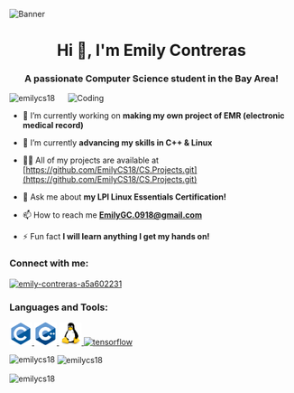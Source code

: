 ![Banner](https://qrangers.com/wp-content/uploads/2021/09/Banner-Introduction-to-3D-Animation.png.webp)
<h1 align="center">Hi 👋, I'm Emily Contreras</h1>
<h3 align="center">A passionate Computer Science student in the Bay Area!</h3>
<img align="right" alt="Coding" width="400" src="https://media.tenor.com/4ryx66tWEhcAAAAd/pixel-study.gif">
<p align="left"> <img src="https://komarev.com/ghpvc/?username=emilycs18&label=Profile%20views&color=0e75b6&style=flat" alt="emilycs18" /> </p>

- 🔭 I’m currently working on **making my own project of EMR (electronic medical record)**

- 🌱 I’m currently **advancing my skills in C++ & Linux**

- 👨‍💻 All of my projects are available at [https://github.com/EmilyCS18/CS.Projects.git](https://github.com/EmilyCS18/CS.Projects.git)

- 💬 Ask me about **my LPI Linux Essentials Certification!**

- 📫 How to reach me **EmilyGC.0918@gmail.com**

- ⚡ Fun fact **I will learn anything I get my hands on!**

<h3 align="left">Connect with me:</h3>
<p align="left">
<a href="https://linkedin.com/in/emily-contreras-6126a420a" target="blank"><img align="center" src="https://raw.githubusercontent.com/rahuldkjain/github-profile-readme-generator/master/src/images/icons/Social/linked-in-alt.svg" alt="emily-contreras-a5a602231" height="30" width="40" /></a>
</p>

<h3 align="left">Languages and Tools:</h3>
<p align="left"> <a href="https://www.cprogramming.com/" target="_blank" rel="noreferrer"> <img src="https://raw.githubusercontent.com/devicons/devicon/master/icons/c/c-original.svg" alt="c" width="40" height="40"/> </a> <a href="https://www.w3schools.com/cpp/" target="_blank" rel="noreferrer"> <img src="https://raw.githubusercontent.com/devicons/devicon/master/icons/cplusplus/cplusplus-original.svg" alt="cplusplus" width="40" height="40"/> </a> <a href="https://www.linux.org/" target="_blank" rel="noreferrer"> <img src="https://raw.githubusercontent.com/devicons/devicon/master/icons/linux/linux-original.svg" alt="linux" width="40" height="40"/> </a> <a href="https://www.tensorflow.org" target="_blank" rel="noreferrer"> <img src="https://www.vectorlogo.zone/logos/tensorflow/tensorflow-icon.svg" alt="tensorflow" width="40" height="40"/> </a> </p>

<p><img align="left" src="https://github-readme-stats.vercel.app/api/top-langs?username=emilycs18&show_icons=true&locale=en&layout=compact" alt="emilycs18" /></p>

<p>&nbsp;<img align="center" src="https://github-readme-stats.vercel.app/api?username=emilycs18&show_icons=true&locale=en" alt="emilycs18" /></p>

<p><img align="center" src="https://github-readme-streak-stats.herokuapp.com/?user=emilycs18&" alt="emilycs18" /></p>
